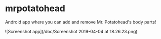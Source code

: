 # mrpotatohead

Android app where you can add and remove Mr. Potatohead's body parts!

![Screenshot app](/doc/Screenshot 2019-04-04 at 18.26.23.png)
